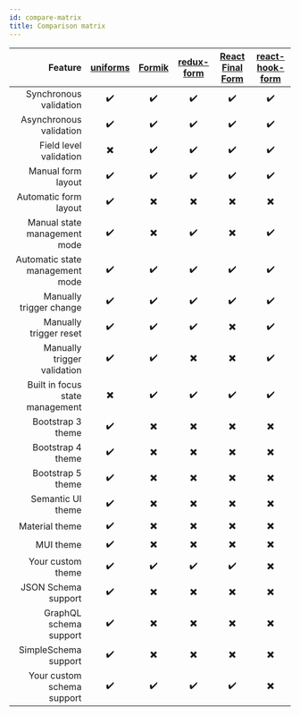 ```yaml
---
id: compare-matrix
title: Comparison matrix
---
```


|                         Feature | [uniforms](https://github.com/vazco/uniforms) | [Formik](https://github.com/jaredpalmer/formik) | [redux-form](https://github.com/erikras/redux-form) | [React Final Form](https://github.com/final-form/react-final-form) | [react-hook-form](https://github.com/react-hook-form/react-hook-form) |
| ------------------------------: | :-------------------------------------------: | :---------------------------------------------: | :-------------------------------------------------: | :----------------------------------------------------------------: | :-------------------------------------------------------------------: |
|          Synchronous validation |              :heavy_check_mark:               |               :heavy_check_mark:                |                 :heavy_check_mark:                  |                         :heavy_check_mark:                         |                          :heavy_check_mark:                           |
|         Asynchronous validation |              :heavy_check_mark:               |               :heavy_check_mark:                |                 :heavy_check_mark:                  |                         :heavy_check_mark:                         |                          :heavy_check_mark:                           |
|          Field level validation |           :heavy_multiplication_x:            |               :heavy_check_mark:                |                 :heavy_check_mark:                  |                         :heavy_check_mark:                         |                          :heavy_check_mark:                           |
|              Manual form layout |              :heavy_check_mark:               |               :heavy_check_mark:                |                 :heavy_check_mark:                  |                         :heavy_check_mark:                         |                          :heavy_check_mark:                           |
|           Automatic form layout |              :heavy_check_mark:               |            :heavy_multiplication_x:             |              :heavy_multiplication_x:               |                      :heavy_multiplication_x:                      |                       :heavy_multiplication_x:                        |
|    Manual state management mode |              :heavy_check_mark:               |            :heavy_multiplication_x:             |                 :heavy_check_mark:                  |                      :heavy_multiplication_x:                      |                          :heavy_check_mark:                           |
| Automatic state management mode |              :heavy_check_mark:               |               :heavy_check_mark:                |                 :heavy_check_mark:                  |                         :heavy_check_mark:                         |                          :heavy_check_mark:                           |
|         Manually trigger change |              :heavy_check_mark:               |               :heavy_check_mark:                |                 :heavy_check_mark:                  |                         :heavy_check_mark:                         |                          :heavy_check_mark:                           |
|          Manually trigger reset |              :heavy_check_mark:               |               :heavy_check_mark:                |                 :heavy_check_mark:                  |                      :heavy_multiplication_x:                      |                          :heavy_check_mark:                           |
|     Manually trigger validation |              :heavy_check_mark:               |               :heavy_check_mark:                |              :heavy_multiplication_x:               |                      :heavy_multiplication_x:                      |                          :heavy_check_mark:                           |
| Built in focus state management |           :heavy_multiplication_x:            |               :heavy_check_mark:                |                 :heavy_check_mark:                  |                         :heavy_check_mark:                         |                          :heavy_check_mark:                           |
|               Bootstrap 3 theme |              :heavy_check_mark:               |            :heavy_multiplication_x:             |              :heavy_multiplication_x:               |                      :heavy_multiplication_x:                      |                       :heavy_multiplication_x:                        |
|               Bootstrap 4 theme |              :heavy_check_mark:               |            :heavy_multiplication_x:             |              :heavy_multiplication_x:               |                      :heavy_multiplication_x:                      |                       :heavy_multiplication_x:                        |
|               Bootstrap 5 theme |              :heavy_check_mark:               |            :heavy_multiplication_x:             |              :heavy_multiplication_x:               |                      :heavy_multiplication_x:                      |                       :heavy_multiplication_x:                        |
|               Semantic UI theme |              :heavy_check_mark:               |            :heavy_multiplication_x:             |              :heavy_multiplication_x:               |                      :heavy_multiplication_x:                      |                       :heavy_multiplication_x:                        |
|                  Material theme |              :heavy_check_mark:               |            :heavy_multiplication_x:             |              :heavy_multiplication_x:               |                      :heavy_multiplication_x:                      |                       :heavy_multiplication_x:                        |
|                       MUI theme |              :heavy_check_mark:               |            :heavy_multiplication_x:             |              :heavy_multiplication_x:               |                      :heavy_multiplication_x:                      |                       :heavy_multiplication_x:                        |
|               Your custom theme |              :heavy_check_mark:               |               :heavy_check_mark:                |                 :heavy_check_mark:                  |                         :heavy_check_mark:                         |                       :heavy_multiplication_x:                        |
|             JSON Schema support |              :heavy_check_mark:               |            :heavy_multiplication_x:             |              :heavy_multiplication_x:               |                      :heavy_multiplication_x:                      |                       :heavy_multiplication_x:                        |
|          GraphQL schema support |              :heavy_check_mark:               |            :heavy_multiplication_x:             |              :heavy_multiplication_x:               |                      :heavy_multiplication_x:                      |                       :heavy_multiplication_x:                        |
|            SimpleSchema support |              :heavy_check_mark:               |            :heavy_multiplication_x:             |              :heavy_multiplication_x:               |                      :heavy_multiplication_x:                      |                       :heavy_multiplication_x:                        |
|      Your custom schema support |              :heavy_check_mark:               |               :heavy_check_mark:                |                 :heavy_check_mark:                  |                         :heavy_check_mark:                         |                       :heavy_multiplication_x:                        |
